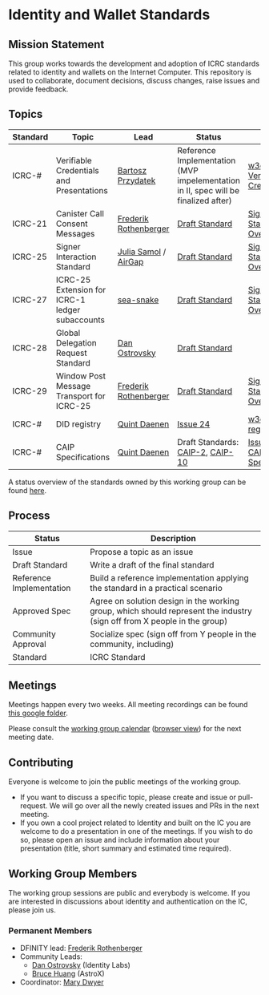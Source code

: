 # Identity and Wallet Standards

## Mission Statement
This group works towards the development and adoption of ICRC standards related to identity and wallets on the Internet Computer. This repository is used to collaborate, document decisions, discuss changes, raise issues and provide feedback.

## Topics
| Standard | Topic                                           | Lead                                                                    | Status                                                                                                                            | Links                                                                                                                                      |
|----------|-------------------------------------------------|-------------------------------------------------------------------------|-----------------------------------------------------------------------------------------------------------------------------------|--------------------------------------------------------------------------------------------------------------------------------------------| 
| ICRC-#   | Verifiable Credentials and Presentations        | [Bartosz Przydatek](https://github.com/przydatek)                       | Reference Implementation (MVP impelementation in II, spec will be finalized after)                                                | [w3c Verifiable Credentials](https://www.w3.org/TR/vc-data-model/)                                                                         |
| ICRC-21  | Canister Call Consent Messages                  | [Frederik Rothenberger](https://github.com/frederikrothenberger)        | [Draft Standard](https://github.com/dfinity/wg-identity-authentication/blob/main/topics/icrc_21_consent_msg.md)                   | [Signer Standards Overview](https://github.com/dfinity/wg-identity-authentication/blob/main/topics/signer_standards_overview.md)           |
| ICRC-25  | Signer Interaction Standard                     | [Julia Samol](https://github.com/jsamol) / [AirGap](https://airgap.it/) | [Draft Standard](https://github.com/dfinity/wg-identity-authentication/blob/main/topics/icrc_25_signer_interaction_standard.md)   | [Signer Standards Overview](https://github.com/dfinity/wg-identity-authentication/blob/main/topics/signer_standards_overview.md)           |
| ICRC-27  | ICRC-25 Extension for ICRC-1 ledger subaccounts | [sea-snake](https://github.com/sea-snake)                               | [Draft Standard](https://github.com/dfinity/wg-identity-authentication/pull/47)                                                   | [Signer Standards Overview](https://github.com/dfinity/wg-identity-authentication/blob/main/topics/signer_standards_overview.md)           | 
| ICRC-28  | Global Delegation Request Standard              | [Dan Ostrovsky](https://github.com/dostro)                              | [Draft Standard](https://github.com/dfinity/ICRC/issues/32)                                                                       |                                                                                                                                            |
| ICRC-29  | Window Post Message Transport for ICRC-25       | [Frederik Rothenberger](https://github.com/frederikrothenberger)        | [Draft Standard](https://github.com/dfinity/wg-identity-authentication/blob/main/topics/icrc_29_window_post_message_transport.md) | [Signer Standards Overview](https://github.com/dfinity/wg-identity-authentication/blob/main/topics/signer_standards_overview.md)           |
| ICRC-#   | DID registry                                    | [Quint Daenen](https://github.com/q-uint)                               | [Issue 24](https://github.com/dfinity/wg-identity-authentication/issues/26)                                                       | [w3c DID registries](https://www.w3.org/TR/did-spec-registries/)                                                                           |
| ICRC-#   | CAIP Specifications                             | [Quint Daenen](https://github.com/q-uint)                               | Draft Standards: [CAIP-2](https://github.com/icvc/icp-namespace/pull/1), [CAIP-10](https://github.com/icvc/icp-namespace/pull/2)  | [Issue 25](https://github.com/dfinity/wg-identity-authentication/issues/25), [CAIP Specifications](https://github.com/ChainAgnostic/CAIPs) |

A status overview of the standards owned by this working group can be found [here](https://github.com/orgs/dfinity/projects/31/views/1).

## Process
| Status                   | Description                                                                                                              |
|--------------------------|--------------------------------------------------------------------------------------------------------------------------|
| Issue                    | Propose a topic as an issue                                                                                              |
| Draft Standard           | Write a draft of the final standard                                                                                      |
| Reference Implementation | Build a reference implementation applying the standard in a practical scenario                                           |
| Approved Spec            | Agree on solution design in the working group, which should represent the industry (sign off from X people in the group) |
| Community Approval       | Socialize spec (sign off from Y people in the community, including)                                                      |
| Standard                 | ICRC Standard                                                                                                            |

## Meetings

Meetings happen every two weeks. All meeting recordings can be found [this google folder](https://drive.google.com/drive/folders/14unuYLiYtUeOw47eRwYnB4FCa9YPr6zv).

Please consult the [working group calendar](https://calendar.google.com/calendar/u/0?cid=Y19jZ29lcTkxN3JwZWFwN3ZzZTNpczFobDMxMEBncm91cC5jYWxlbmRhci5nb29nbGUuY29t) ([browser view](https://calendar.google.com/calendar/embed?src=c_cgoeq917rpeap7vse3is1hl310%40group.calendar.google.com&ctz=Europe%2FZurich)) for the next meeting date.

## Contributing

Everyone is welcome to join the public meetings of the working group.
* If you want to discuss a specific topic, please create and issue or pull-request. We will go over all the newly created issues and PRs in the next meeting.
* If you own a cool project related to Identity and built on the IC you are welcome to do a presentation in one of the meetings. If you wish to do so, please open an issue and include information about your presentation (title, short summary and estimated time required). 

## Working Group Members

The working group sessions are public and everybody is welcome. If you are interested in discussions about identity and authentication on the IC, please join us.

### Permanent Members
* DFINITY lead: [Frederik Rothenberger](https://github.com/frederikrothenberger)
* Community Leads:
  * [Dan Ostrovsky](https://github.com/dostro) (Identity Labs)
  * [Bruce Huang](https://github.com/brutoshi) (AstroX)
* Coordinator: [Mary Dwyer](https://github.com/marydwyer)











                                                                                                                                                                                                                                                                                                    
